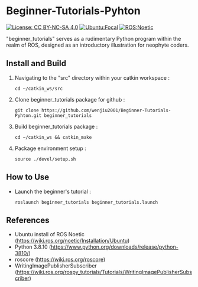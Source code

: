 # Beginner-Tutorials-Pyhton

[![License: CC BY-NC-SA 4.0](https://img.shields.io/badge/License-CC_BY--NC--SA_4.0-lightgrey.svg)](https://creativecommons.org/licenses/by-nc-sa/4.0/)
[![Ubuntu:Focal](https://img.shields.io/badge/Ubuntu-Focal-brightgreen)](https://releases.ubuntu.com/focal/)
[![ROS:Noetic](https://img.shields.io/badge/ROS-Noetic-blue)](https://wiki.ros.org/noetic/Installation/Ubuntu)

"beginner_tutorials" serves as a rudimentary Python program within the realm of ROS, designed as an introductory illustration for neophyte coders.

## Install and Build

1. Navigating to the "src" directory within your catkin workspace :
   ```
   cd ~/catkin_ws/src
   ```
2. Clone beginner_tutorials package for github :
   ```
   git clone https://github.com/wenjiu2001/Beginner-Tutorials-Pyhton.git beginner_tutorials
   ```
3. Build beginner_tutorials package :
   ```
   cd ~/catkin_ws && catkin_make
   ```
4. Package environment setup :
   ```
   source ./devel/setup.sh
   ```

## How to Use

- Launch the beginner's tutorial :
   ```
   roslaunch beginner_tutorials beginner_tutorials.launch
   ```

## References

- Ubuntu install of ROS Noetic (https://wiki.ros.org/noetic/Installation/Ubuntu)
- Python 3.8.10 (https://www.python.org/downloads/release/python-3810/)
- roscore (https://wiki.ros.org/roscore)
- WritingImagePublisherSubscriber (https://wiki.ros.org/rospy_tutorials/Tutorials/WritingImagePublisherSubscriber)
